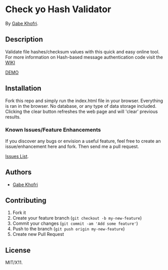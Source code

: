 # Check yo Hash Validator

By [Gabe Khofri](https://www.gabrielkhofri.com).


## Description
Validate file hashes/checksum values with this quick and easy online tool. For more information on Hash-based message authentication code visit the [WIKI](https://en.wikipedia.org/wiki/Hash-based_message_authentication_code)

[DEMO](https://codepen.io/izotope115/pen/yaaEka)

## Installation

Fork this repo and simply run the index.html file in your browser. Everything is ran in the browser. No database, or any type of data storage included. Clicking the clear button refreshes the web page and will 'clear' previous results.

### Known Issues/Feature Enhancements

If you discover any bugs or envision a useful feature, feel free to create an issue/enhancement here and fork. Then send me a pull request.

[Issues List](https://github.com/izotope115/check_yo_hash/issues).

## Authors

* [Gabe Khofri](https://github.com/izotope115)

## Contributing

1. Fork it
2. Create your feature branch (`git checkout -b my-new-feature`)
3. Commit your changes (`git commit -am 'Add some feature'`)
4. Push to the branch (`git push origin my-new-feature`)
5. Create new Pull Request


## License

MIT/X11.